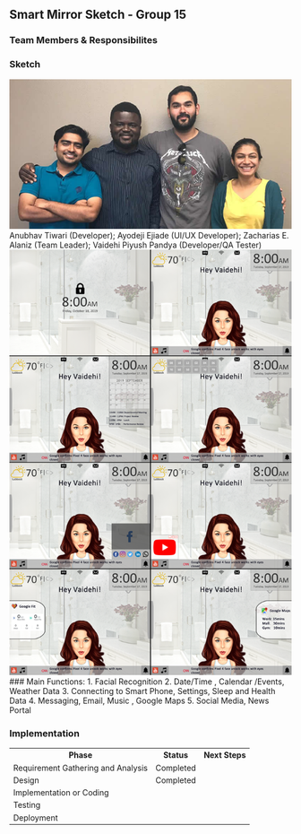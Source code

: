 ## Smart Mirror Sketch - Group 15

### Team Members & Responsibilites
### Sketch
<img src = "Images/picture_15.jpg">
<caption>Anubhav Tiwari (Developer); Ayodeji Ejiade (UI/UX Developer); Zacharias E. Alaniz (Team Leader); Vaidehi Piyush Pandya (Developer/QA Tester)</caption>

<img src = "Images/p1.15.png">
### Main Functions:
1. Facial Recognition
2. Date/Time , Calendar /Events, Weather Data 
3. Connecting to Smart Phone, Settings, Sleep and Health Data 
4. Messaging, Email, Music , Google Maps
5. Social Media, News Portal

### Implementation
<table width="100%">
<tr>
<th>Phase</th><th>Status</th><th>Next Steps</th>
</tr>

<tr>
<td>Requirement Gathering and Analysis</td><td>Completed</td><td></td>
</tr>

<tr>
<td>Design</td><td>Completed</td><td></td>
</tr>


<tr>
<td>Implementation or Coding</td><td></td><td></td>
</tr>


<tr>
<td>Testing</td><td></td><td></td>
</tr>

<tr>
<td>Deployment</td><td></td><td></td>
</tr>


</table>